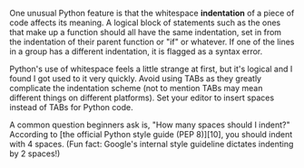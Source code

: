 One unusual Python feature is that the whitespace **indentation** of a piece of code affects its meaning. A logical block of statements such as the ones that make up a function should all have the same indentation, set in from the indentation of their parent function or "if" or whatever. If one of the lines in a group has a different indentation, it is flagged as a syntax error.

Python's use of whitespace feels a little strange at first, but it's logical and I found I got used to it very quickly. Avoid using TABs as they greatly complicate the indentation scheme (not to mention TABs may mean different things on different platforms). Set your editor to insert spaces instead of TABs for Python code.

A common question beginners ask is, "How many spaces should I indent?" According to [the official Python style guide (PEP 8)][10], you should indent with 4 spaces. (Fun fact: Google's internal style guideline dictates indenting by 2 spaces!)

